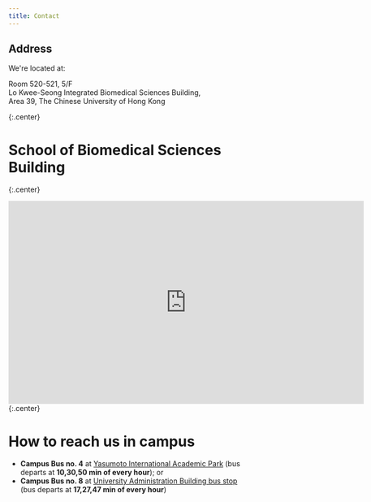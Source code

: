 ```yaml
---
title: Contact
---
```



## Address

We're located at:

Room 520-521, 5/F  
Lo Kwee-Seong Integrated Biomedical Sciences Building,  
Area 39, The Chinese University of Hong Kong

{:.center}

# School of Biomedical Sciences Building
{:.center}
<iframe src="https://www.google.com/maps/embed?pb=!1m14!1m8!1m3!1d3688.0394484387793!2d114.203944!3d22.427541!3m2!1i1024!2i768!4f13.1!3m3!1m2!1s0x0%3A0x76b8a204e365257f!2sSchool%20of%20Biomedical%20Sciences%2C%20The%20Chinese%20University%20of%20Hong%20Kong!5e0!3m2!1sen!2shk!4v1612271411258!5m2!1sen!2shk" width="700" height="400" frameborder="0" style="border:0;" allowfullscreen="" aria-hidden="false" tabindex="0"></iframe>
{:.center}
<!-- section break -->

# How to reach us in campus

- **Campus Bus no. 4** at [Yasumoto International Academic Park](https://goo.gl/maps/g424zWskuSyKyXxR7)   (bus departs at **10,30,50 min of every hour**); or
- **Campus Bus no. 8** at [University Administration Building bus stop](https://goo.gl/maps/JB4wXswUoEnbUu5u5)  
(bus departs at **17,27,47 min of every hour**)
